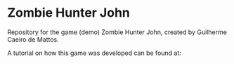 # Zombie Hunter John
Repository for the game (demo) Zombie Hunter John, created by Guilherme Caeiro de Mattos.

A tutorial on how this game was developed can be found at: 
